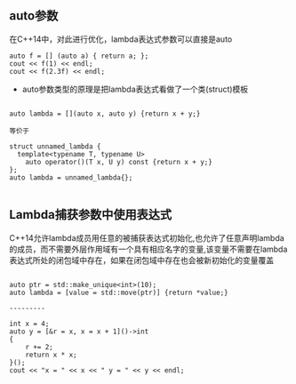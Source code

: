 ## auto参数

在C++14中，对此进行优化，lambda表达式参数可以直接是auto

```
auto f = [] (auto a) { return a; };
cout << f(1) << endl;
cout << f(2.3f) << endl;
```

* auto参数类型的原理是把lambda表达式看做了一个类(struct)模板

```

auto lambda = [](auto x, auto y) {return x + y;}

等价于

struct unnamed_lambda {
  template<typename T, typename U>
    auto operator()(T x, U y) const {return x + y;}
};
auto lambda = unnamed_lambda{};


```

## Lambda捕获参数中使用表达式
C++14允许lambda成员用任意的被捕获表达式初始化,也允许了任意声明lambda的成员，而不需要外层作用域有一个具有相应名字的变量,该变量不需要在lambda表达式所处的闭包域中存在，如果在闭包域中存在也会被新初始化的变量覆盖

```

auto ptr = std::make_unique<int>(10);
auto lambda = [value = std::move(ptr)] {return *value;}

---------

int x = 4;
auto y = [&r = x, x = x + 1]()->int
{
	r += 2;
	return x * x;
}(); 
cout << "x = " << x << " y = " << y << endl;

```